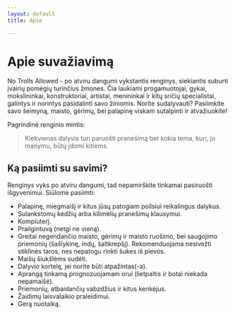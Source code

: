 ```yaml
---
layout: default
title: Apie

---
```

# Apie suvažiavimą

No Trolls Allowed - po atviru dangumi vykstantis renginys, siekiantis suburti
įvairių pomėgių turinčius žmones. Čia laukiami progamuotojai, gykai,
mokslininkai, konstruktoriai, artistai, menininkai ir kitų sričių specialistai,
galintys ir norintys pasidalinti savo žiniomis. Norite sudalyvauti? Pasiimkite
savo šeimyną, maisto, gėrimų, bei palapinę viskam sutalpinti ir atvažiuokite!

Pagrindinė renginio mintis: 
> Kiekvienas dalyvis turi paruošti pranešimą bet kokia tema, kuri, jo manymu, būtų įdomi kitiems.

## Ką pasiimti su savimi?

Renginys vyks po atviru dangumi, tad nepamirškite tinkamai pasiruošti
išgyvenimui. Siūlome pasiimti:

* Palapinę, miegmaišį ir kitus jūsų patogiam poilsiui reikalingus dalykus.
* Sulankstomų kėdžių arba kilimėlių pranešimų klausymui.
* Kompiuterį.
* Prailgintuvą (netgi ne vieną).
* Greitai negendančio maisto, gėrimų ir maisto ruošimo, bei saugojimo priemonių
  (šašlykinę, indų, šaltkrepšį). Rekomenduojama nesivežti stiklinės taros, nes
  nepatogu rinkti šukes iš pievos.
* Maišų šiukšlėms sudėti.
* Dalyvio kortelę, jei norite būti atpažintas(-a).
* Aprangą tinkamą prognozuojamam orui (lietpaltis ir botai niekada nepamaišė).
* Priemonių, atbaidančių vabzdžius ir kitus kenkėjus.
* Žaidimų laisvalaikio praleidimui.
* Gerą nuotaiką.
